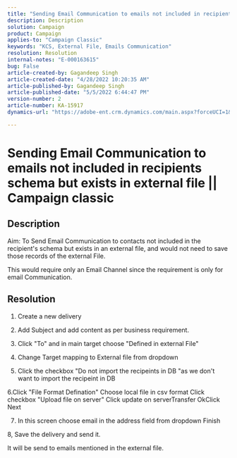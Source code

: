 ```yaml
---
title: "Sending Email Communication to emails not included in recipients schema but exists in external file || Campaign classic"
description: Description
solution: Campaign
product: Campaign
applies-to: "Campaign Classic"
keywords: "KCS, External File, Emails Communication"
resolution: Resolution
internal-notes: "E-000163615"
bug: False
article-created-by: Gagandeep Singh
article-created-date: "4/28/2022 10:20:35 AM"
article-published-by: Gagandeep Singh
article-published-date: "5/5/2022 6:44:47 PM"
version-number: 2
article-number: KA-15917
dynamics-url: "https://adobe-ent.crm.dynamics.com/main.aspx?forceUCI=1&pagetype=entityrecord&etn=knowledgearticle&id=f3a22ad1-dcc6-ec11-a7b6-0022480a1004"

---
```

# Sending Email Communication to emails not included in recipients schema but exists in external file || Campaign classic

## Description


Aim: To Send Email Communication to contacts not included in the recipient's schema but exists in an external file, and would not need to save those records of the external File.

This would require only an Email Channel since the requirement is only for email Communication.


## Resolution


1. Create a new delivery

2. Add Subject and add content as per business requirement.

3. Click "To" and in main target choose "Defined in external File"

4. Change Target mapping to External file from dropdown

5. Click the checkbox "Do not import the recipeints in DB "as we don't want to import the recipeint in DB

6.Click "File Format Defination"  Choose local file in csv format  Click checkbox "Upload file on server" Click update on serverTransfer OkClick Next

7. In this screen choose email in the address field from dropdown  Finish

8, Save the delivery and send it.

It will be send to emails mentioned in the external file.


